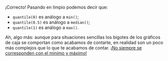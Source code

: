 ¡Correcto! Pasando en limpio podemos decir que:

* `quantile(0)` es análogo a `min()`;
* `quantile(0.5)` es análogo a `median()`;
* `quantile(1)` es análogo a `max()`.

Ah, algo más: aunque para situaciones sencillas los bigotes de los gráficos de caja se comportan como acabamos de contarte, en realidad son un poco más complejos que lo que te acabamos de contar. [¡No siempre se corresponden con el mínimo y máximo!](https://en.wikipedia.org/wiki/Box_plot)